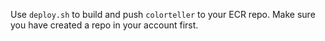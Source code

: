 Use `deploy.sh` to build and push `colorteller` to your ECR repo. Make sure you have created a repo in your account first.
